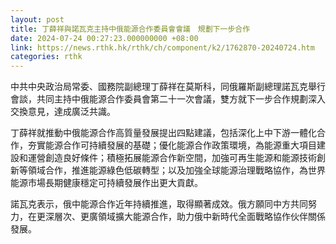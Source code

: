 ```yaml
---
layout: post
title: 丁薛祥與諾瓦克主持中俄能源合作委員會會議　規劃下一步合作
date: 2024-07-24 00:27:23.000000000 +08:00
link: https://news.rthk.hk/rthk/ch/component/k2/1762870-20240724.htm
categories: rthk
---
```


中共中央政治局常委、國務院副總理丁薛祥在莫斯科，同俄羅斯副總理諾瓦克舉行會談，共同主持中俄能源合作委員會第二十一次會議，雙方就下一步合作規劃深入交換意見，達成廣泛共識。

丁薛祥就推動中俄能源合作高質量發展提出四點建議，包括深化上中下游一體化合作，夯實能源合作可持續發展的基礎；優化能源合作政策環境，為能源重大項目建設和運營創造良好條件；積極拓展能源合作新空間，加強可再生能源和能源技術創新等領域合作，推進能源綠色低碳轉型；以及加強全球能源治理戰略協作，為世界能源市場長期健康穩定可持續發展作出更大貢獻。

諾瓦克表示，俄中能源合作近年持續推進，取得顯著成效。俄方願同中方共同努力，在更深層次、更廣領域擴大能源合作，助力俄中新時代全面戰略協作伙伴關係發展。
